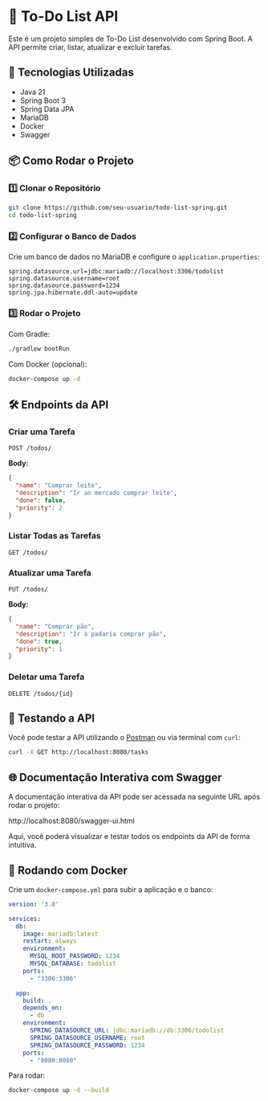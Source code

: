 # 📌 To-Do List API

Este é um projeto simples de To-Do List desenvolvido com Spring Boot. A API permite criar, listar, atualizar e excluir tarefas.

## 🚀 Tecnologias Utilizadas

- Java 21
- Spring Boot 3
- Spring Data JPA
- MariaDB
- Docker
- Swagger

## 📦 Como Rodar o Projeto

### 1️⃣ Clonar o Repositório

```sh
git clone https://github.com/seu-usuario/todo-list-spring.git
cd todo-list-spring
```

### 2️⃣ Configurar o Banco de Dados

Crie um banco de dados no MariaDB e configure o `application.properties`:

```properties
spring.datasource.url=jdbc:mariadb://localhost:3306/todolist
spring.datasource.username=root
spring.datasource.password=1234
spring.jpa.hibernate.ddl-auto=update
```

### 3️⃣ Rodar o Projeto

Com Gradle:

```sh
./gradlew bootRun
```

Com Docker (opcional):

```sh
docker-compose up -d
```

## 🛠 Endpoints da API

### Criar uma Tarefa
```http
POST /todos/
```
**Body:**
```json
{
  "name": "Comprar leite",
  "description": "Ir ao mercado comprar leite",
  "done": false,
  "priority": 2
}
```

### Listar Todas as Tarefas
```http
GET /todos/
```

### Atualizar uma Tarefa
```http
PUT /todos/
```
**Body:**
```json
{
  "name": "Comprar pão",
  "description": "Ir à padaria comprar pão",
  "done": true,
  "priority": 1
}
```

### Deletar uma Tarefa
```http
DELETE /todos/{id}
```

## 🧪 Testando a API

Você pode testar a API utilizando o [Postman](https://www.postman.com/) ou via terminal com `curl`:

```sh
curl -X GET http://localhost:8080/tasks
```

## 🌐 Documentação Interativa com Swagger
A documentação interativa da API pode ser acessada na seguinte URL após rodar o projeto:

http://localhost:8080/swagger-ui.html

Aqui, você poderá visualizar e testar todos os endpoints da API de forma intuitiva.

## 🐳 Rodando com Docker

Crie um `docker-compose.yml` para subir a aplicação e o banco:

```yaml
version: '3.8'

services:
  db:
    image: mariadb:latest
    restart: always
    environment:
      MYSQL_ROOT_PASSWORD: 1234
      MYSQL_DATABASE: todolist
    ports:
      - "3306:3306"

  app:
    build: .
    depends_on:
      - db
    environment:
      SPRING_DATASOURCE_URL: jdbc:mariadb://db:3306/todolist
      SPRING_DATASOURCE_USERNAME: root
      SPRING_DATASOURCE_PASSWORD: 1234
    ports:
      - "8080:8080"
```

Para rodar:

```sh
docker-compose up -d --build
```
